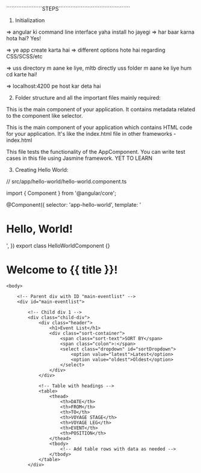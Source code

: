 `````````````````````STEPS``````````````````````````````````````````
1. Initialization

<!-- npm install -g @angular/cli@latest -->
=> angular ki command line interface yaha install ho jayegi
=> har baar karna hota hai? Yes!
<!-- ng new my-angular-app -->
=>  ye app create karta hai
=> different options hote hai regarding CSS/SCSS/etc
<!-- cd my-angular-app -->
=> uss directory m aane ke liye, mltb directly uss folder m aane ke liye hum cd karte hai!
<!-- ng serve -->
=> localhost:4200 pe host kar deta hai



2. Folder structure and all the important files mainly required:


<!-- - app.component.ts : -->
 This is the main component of your application. It contains metadata related to the component like selector.
<!-- - app.component.html :  -->
This is the main component of your application  which contains HTML code for your application. It's like the index.html file in other frameworks   - index.html
<!-- - app.component.spec.ts :  -->
This file tests the functionality of the AppComponent. You can write test cases in this file using Jasmine framework. YET TO LEARN


3. Creating Hello World:
<!-- ng generate component hello-world -->

// src/app/hello-world/hello-world.component.ts

import { Component } from '@angular/core';

@Component({
  selector: 'app-hello-world',
  template: '<h1>Hello, World!</h1>',
})
export class HelloWorldComponent {}

<!-- src/app/app.component.html -->

<h1>Welcome to {{ title }}!</h1>
<app-hello-world></app-hello-world>



`````````````````````````````````````````````````````````````````````````````````````````````
<body>

    <!-- Parent div with ID "main-eventlist" -->
    <div id="main-eventlist">

        <!-- Child div 1 -->
        <div class="child-div">
            <div class="header">
                <h1>Event List</h1>
                <div class="sort-container">
                    <span class="sort-text">SORT BY</span>
                    <span class="colon">:</span>
                    <select class="dropdown" id="sortDropdown">
                        <option value="latest">Latest</option>
                        <option value="oldest">Oldest</option>
                    </select>
                </div>
            </div>

            <!-- Table with headings -->
            <table>
                <thead>
                    <th>DATE</th>
                    <th>FROM</th>
                    <th>TO</th>
                    <th>VOYAGE STAGE</th>
                    <th>VOYAGE LEG</th>
                    <th>EVENT</th>
                    <th>POSITION</th>
                </thead>
                <tbody>
                    <!-- Add table rows with data as needed -->
                </tbody>
            </table>
        </div>